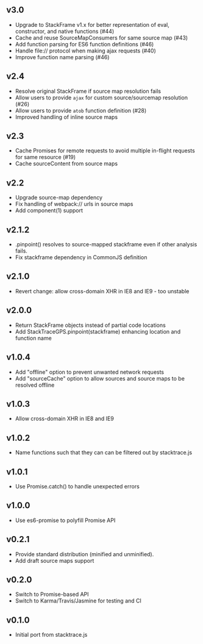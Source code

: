 ## v3.0
* Upgrade to StackFrame v1.x for better representation of eval, constructor, and native functions (#44)
* Cache and reuse SourceMapConsumers for same source map (#43)
* Add function parsing for ES6 function definitions (#46)
* Handle file:// protocol when making ajax requests (#40)
* Improve function name parsing (#46)

## v2.4
* Resolve original StackFrame if source map resolution fails
* Allow users to provide `ajax` for custom source/sourcemap resolution (#26)
* Allow users to provide `atob` function definition (#28)
* Improved handling of inline source maps

## v2.3
* Cache Promises for remote requests to avoid multiple in-flight requests for same resource (#19)
* Cache sourceContent from source maps

## v2.2
* Upgrade source-map dependency
* Fix handling of webpack:// urls in source maps
* Add component(1) support

## v2.1.2
* .pinpoint() resolves to source-mapped stackframe even if other analysis fails.
* Fix stackframe dependency in CommonJS definition

## v2.1.0
* Revert change: allow cross-domain XHR in IE8 and IE9 - too unstable

## v2.0.0
* Return StackFrame objects instead of partial code locations
* Add StackTraceGPS.pinpoint(stackframe) enhancing location and function name

## v1.0.4
* Add "offline" option to prevent unwanted network requests
* Add "sourceCache" option to allow sources and source maps to be resolved offline

## v1.0.3
* Allow cross-domain XHR in IE8 and IE9

## v1.0.2
* Name functions such that they can can be filtered out by stacktrace.js

## v1.0.1
* Use Promise.catch() to handle unexpected errors

## v1.0.0
* Use es6-promise to polyfill Promise API

## v0.2.1
* Provide standard distribution (minified and unminified).
* Add draft source maps support

## v0.2.0
* Switch to Promise-based API
* Switch to Karma/Travis/Jasmine for testing and CI

## v0.1.0
* Initial port from stacktrace.js

